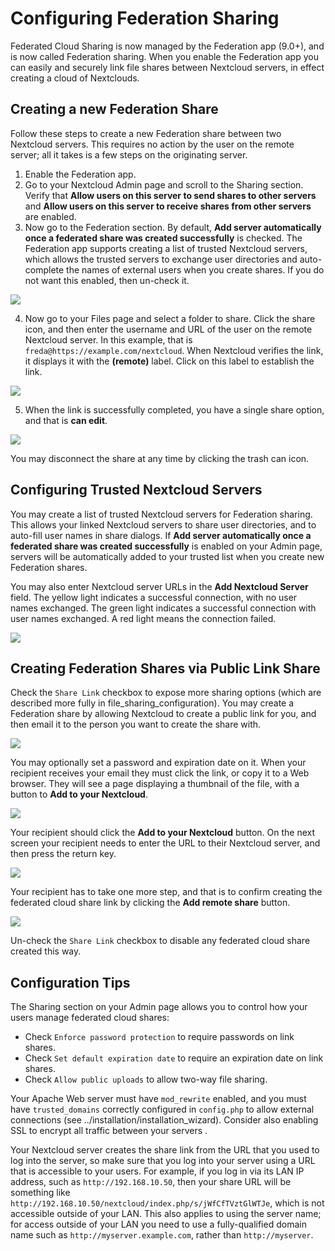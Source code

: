 Configuring Federation Sharing
==============================

Federated Cloud Sharing is now managed by the Federation app (9.0+), and
is now called Federation sharing. When you enable the Federation app you
can easily and securely link file shares between Nextcloud servers, in
effect creating a cloud of Nextclouds.

Creating a new Federation Share
-------------------------------

Follow these steps to create a new Federation share between two
Nextcloud servers. This requires no action by the user on the remote
server; all it takes is a few steps on the originating server.

1.  Enable the Federation app.
2.  Go to your Nextcloud Admin page and scroll to the Sharing section.
    Verify that **Allow users on this server to send shares to other
    servers** and **Allow users on this server to receive shares from
    other servers** are enabled.
3.  Now go to the Federation section. By default, **Add server
    automatically once a federated share was created successfully**
    is checked. The Federation app supports creating a list of trusted
    Nextcloud servers, which allows the trusted servers to exchange user
    directories and auto-complete the names of external users when you
    create shares. If you do not want this enabled, then un-check it.

![](images/federation-0.png)

4.  Now go to your Files page and select a folder to share. Click the
    share icon, and then enter the username and URL of the user on the
    remote Nextcloud server. In this example, that is
    `freda@https://example.com/nextcloud`. When Nextcloud verifies the
    link, it displays it with the **(remote)** label. Click on this
    label to establish the link.

![](images/federation-2.png)

5.  When the link is successfully completed, you have a single share
    option, and that is **can edit**.

![](images/federation-3.png)

You may disconnect the share at any time by clicking the trash can icon.

Configuring Trusted Nextcloud Servers
-------------------------------------

You may create a list of trusted Nextcloud servers for Federation
sharing. This allows your linked Nextcloud servers to share user
directories, and to auto-fill user names in share dialogs. If **Add
server automatically once a federated share was created successfully**
is enabled on your Admin page, servers will be automatically added to
your trusted list when you create new Federation shares.

You may also enter Nextcloud server URLs in the **Add Nextcloud Server**
field. The yellow light indicates a successful connection, with no user
names exchanged. The green light indicates a successful connection with
user names exchanged. A red light means the connection failed.

![](images/federation-1.png)

Creating Federation Shares via Public Link Share
------------------------------------------------

Check the `Share Link` checkbox to expose more sharing options (which
are described more fully in file\_sharing\_configuration). You may
create a Federation share by allowing Nextcloud to create a public link
for you, and then email it to the person you want to create the share
with.

![](images/create_public_share-6.png)

You may optionally set a password and expiration date on it. When your
recipient receives your email they must click the link, or copy it to a
Web browser. They will see a page displaying a thumbnail of the file,
with a button to **Add to your Nextcloud**.

![](images/create_public_share-8.png)

Your recipient should click the **Add to your Nextcloud** button. On the
next screen your recipient needs to enter the URL to their Nextcloud
server, and then press the return key.

![](images/create_public_share-9.png)

Your recipient has to take one more step, and that is to confirm
creating the federated cloud share link by clicking the **Add remote
share** button.

![](images/create_public_share-10.png)

Un-check the `Share Link` checkbox to disable any federated cloud share
created this way.

Configuration Tips
------------------

The Sharing section on your Admin page allows you to control how your
users manage federated cloud shares:

-   Check `Enforce password protection` to require passwords on
    link shares.
-   Check `Set default expiration date` to require an expiration date on
    link shares.
-   Check `Allow public uploads` to allow two-way file sharing.

Your Apache Web server must have `mod_rewrite` enabled, and you must
have `trusted_domains` correctly configured in `config.php` to allow
external connections (see ../installation/installation\_wizard).
Consider also enabling SSL to encrypt all traffic between your servers .

Your Nextcloud server creates the share link from the URL that you used
to log into the server, so make sure that you log into your server using
a URL that is accessible to your users. For example, if you log in via
its LAN IP address, such as `http://192.168.10.50`, then your share URL
will be something like
`http://192.168.10.50/nextcloud/index.php/s/jWfCfTVztGlWTJe`, which is
not accessible outside of your LAN. This also applies to using the
server name; for access outside of your LAN you need to use a
fully-qualified domain name such as `http://myserver.example.com`,
rather than `http://myserver`.
